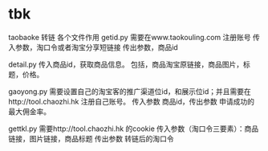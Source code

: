 # tbk
taobaoke 转链
各个文件作用
getid.py
  需要在www.taokouling.com 注册账号
  传入参数，淘口令或者淘宝分享短链接
  传出参数，商品id
  
detail.py 
  传入商品id，获取商品信息。
  包括，商品淘宝原链接，商品图片，标题，价格。

gaoyong.py
    需要设置自己的淘宝客的推广渠道位id，和展示位id；并且需要在http://tool.chaozhi.hk 注册自己账号。
    传入参数 商品id，传出参数 申请成功的最大佣金率。
    
gettkl.py
    需要http://tool.chaozhi.hk 的cookie 
    传入参数（淘口令三要素）：商品链接，图片链接，商品标题
    传出参数 转链后的淘口令 
    

